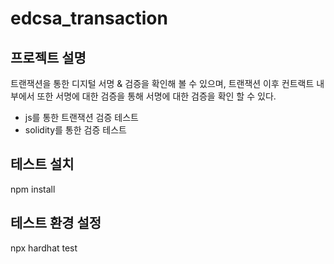 # edcsa_transaction

## 프로젝트 설명

트랜잭션을 통한 디지털 서명 & 검증을 확인해 볼 수 있으며, 
트랜잭션 이후 컨트랙트 내부에서 또한 서명에 대한 검증을 통해 서명에 대한 검증을 확인 할 수 있다.

- js를 통한 트랜잭션 검증 테스트
- solidity를 통한 검증 테스트

## 테스트 설치

npm install

## 테스트 환경 설정

npx hardhat test